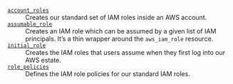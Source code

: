 <dl>
  <dt>
    <a href="https://github.com/wellcomecollection/aws-account-infrastructure/tree/main/modules/account_roles">
      <code>account_roles</code>
    </a>
  </dt>
  <dd>
    Creates our standard set of IAM roles inside an AWS account.
  </dd>

  <dt>
    <a href="https://github.com/wellcomecollection/aws-account-infrastructure/tree/main/modules/assumable_role">
      <code>assumable_role</code>
    </a>
  </dt>
  <dd>
    Creates an IAM role which can be assumed by a given list of IAM principals.
    It’s a thin wrapper around the <code>aws_iam_role</code> resource.
  </dd>

  <dt>
    <a href="https://github.com/wellcomecollection/aws-account-infrastructure/tree/main/modules/initial_role">
      <code>initial_role</code>
    </a>
  </dt>
  <dd>
    Creates the IAM roles that users assume when they first log into our AWS estate.
  </dd>

  <dt>
    <a href="https://github.com/wellcomecollection/aws-account-infrastructure/tree/main/modules/role_policies">
      <code>role_policies</code>
    </a>
  </dt>
  <dd>
    Defines the IAM role policies for our standard IAM roles.
  </dd>
</dl>
